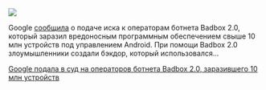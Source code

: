 <!--2025-07-21 12:50:08-->
<div class="yb">
  <div class="rss habr"><img src="https://habrastorage.org/webt/8b/7d/sq/8b7dsqyymefxeg0phn940sm3fwk.jpeg" /><p>Google <a href="https://blog.google/technology/safety-security/google-taking-legal-action-against-the-badbox-20-botnet/" rel="noopener noreferrer nofollow">сообщила</a> о подаче иска к операторам ботнета Badbox 2.0, который заразил вредоносным программным обеспечением свыше 10 млн устройств под управлением Android. При помощи Badbox 2.0 злоумышленники создали бэкдор, который использовался... <p class="titl"><a href="https://habr.com/ru/news/929598/?utm_source=habrahabr&utm_medium=rss&utm_campaign=929598">Google подала в суд на операторов ботнета Badbox 2.0, заразившего 10 млн устройств</a></p></div>
</div>
